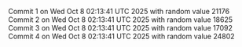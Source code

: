Commit 1 on Wed Oct  8 02:13:41 UTC 2025 with random value 21176
Commit 2 on Wed Oct  8 02:13:41 UTC 2025 with random value 18625
Commit 3 on Wed Oct  8 02:13:41 UTC 2025 with random value 17092
Commit 4 on Wed Oct  8 02:13:41 UTC 2025 with random value 24802
